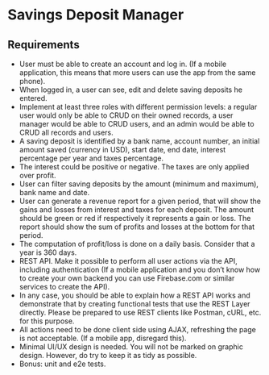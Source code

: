 # Savings Deposit Manager


## Requirements

* User must be able to create an account and log in. (If a mobile application, this means that more users can use the app from the same phone).
* When logged in, a user can see, edit and delete saving deposits he entered.
* Implement at least three roles with different permission levels: a regular user would only be able to CRUD on their owned records, a user manager would be able to CRUD users, and an admin would be able to CRUD all records and users.
* A saving deposit is identified by a bank name, account number, an initial amount saved (currency in USD), start date, end date, interest percentage per year and taxes percentage.
* The interest could be positive or negative. The taxes are only applied over profit.
* User can filter saving deposits by the amount (minimum and maximum), bank name and date.
* User can generate a revenue report for a given period, that will show the gains and losses from interest and taxes for each deposit. The amount should be green or red if respectively it represents a gain or loss. The report should show the sum of profits and losses at the bottom for that period.
* The computation of profit/loss is done on a daily basis. Consider that a year is 360 days.
* REST API. Make it possible to perform all user actions via the API, including authentication (If a mobile application and you don’t know how to create your own backend you can use Firebase.com or similar services to create the API).
* In any case, you should be able to explain how a REST API works and demonstrate that by creating functional tests that use the REST Layer directly. Please be prepared to use REST clients like Postman, cURL, etc. for this purpose.
* All actions need to be done client side using AJAX, refreshing the page is not acceptable. (If a mobile app, disregard this).
* Minimal UI/UX design is needed. You will not be marked on graphic design. However, do try to keep it as tidy as possible.
* Bonus: unit and e2e tests.